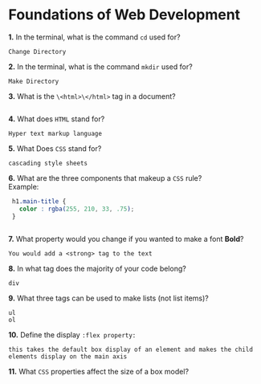# Foundations of Web Development

**1.** In the terminal, what is the command `cd` used for?
<!-- enter you answer in the space below -->
```
Change Directory
```

**2.** In the terminal, what is the command `mkdir` used for?
<!-- enter you answer in the space below -->
```
Make Directory
```

**3.** What is the `\<html>\</html>` tag in a document?
<!-- enter you answer in the space below -->
```

```

**4.** What does `HTML` stand for?
<!-- enter you answer in the space below -->
```
Hyper text markup language
```

**5.** What Does `CSS` stand for?
<!-- enter you answer in the space below -->
```
cascading style sheets
```

**6.** What are the three components that makeup a `CSS` rule? <br> Example:
```css
 h1.main-title {
   color : rgba(255, 210, 33, .75);
 }
```
<!-- enter you answer in the space below -->
```

```

**7.** What property would you change if you wanted to make a font **Bold**?
<!-- enter you answer in the space below -->
```
You would add a <strong> tag to the text
```

**8.** In what tag does the majority of your code belong?
<!-- enter you answer in the space below -->
```
div
```

**9.** What three tags can be used to make lists (not list items)?
<!-- enter you answer in the space below -->
```
ul
ol

```

**10.** Define the display `:flex property:`
<!-- enter you answer in the space below -->
```
this takes the default box display of an element and makes the child elements display on the main axis
```

**11.** What `CSS` properties affect the size of a box model?
<!-- enter you answer in the space below -->
```

```
